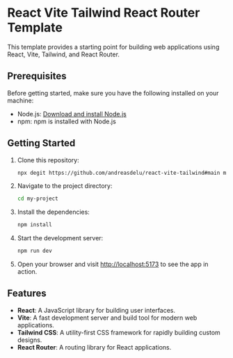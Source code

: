 # React Vite Tailwind React Router Template

This template provides a starting point for building web applications using React, Vite, Tailwind, and React Router.

## Prerequisites

Before getting started, make sure you have the following installed on your machine:

- Node.js: [Download and install Node.js](https://nodejs.org)
- npm: npm is installed with Node.js

## Getting Started

1. Clone this repository:

   ```bash
   npx degit https://github.com/andreasdelu/react-vite-tailwind#main my-project
   ```

2. Navigate to the project directory:

   ```bash
   cd my-project
   ```

3. Install the dependencies:

   ```bash
   npm install
   ```

4. Start the development server:

   ```bash
   npm run dev
   ```

5. Open your browser and visit [http://localhost:5173](http://localhost:5173) to see the app in action.

## Features

- **React**: A JavaScript library for building user interfaces.
- **Vite**: A fast development server and build tool for modern web applications.
- **Tailwind CSS**: A utility-first CSS framework for rapidly building custom designs.
- **React Router**: A routing library for React applications.
